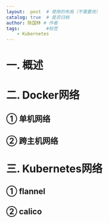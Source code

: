 ```yaml
---
layout:  post  # 使用的布局（不需要改）
catalog: true  # 是否归档
author: 陈国林 # 作者
tags:          #标签
    - Kubernetes
---
```


# 一. 概述

# 二. Docker网络
## ① 单机网络

## ② 跨主机网络

# 三. Kubernetes网络
## ① flannel

## ② calico
